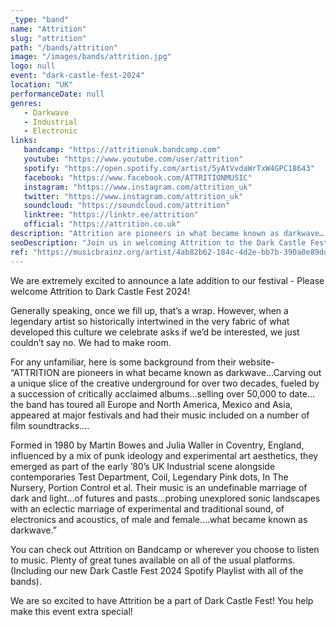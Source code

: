 ```yaml
---
_type: "band"
name: "Attrition"
slug: "attrition"
path: "/bands/attrition"
image: "/images/bands/attrition.jpg"
logo: null
event: "dark-castle-fest-2024"
location: "UK"
performanceDate: null
genres:
   - Darkwave
   - Industrial
   - Electronic
links:
   bandcamp: "https://attritionuk.bandcamp.com"
   youtube: "https://www.youtube.com/user/attrition"
   spotify: "https://open.spotify.com/artist/5yAtVvdaWrTxW4GPC18643"
   facebook: "https://www.facebook.com/ATTRITIONMUSIC"
   instagram: "https://www.instagram.com/attrition_uk"
   twitter: "https://www.instagram.com/attrition_uk"
   soundcloud: "https://soundcloud.com/attrition"
   linktree: "https://linktr.ee/attrition"
   official: "https://attrition.co.uk"
description: "Attrition are pioneers in what became known as darkwave… Carving out a unique slice of the creative underground for over two decades, fueled by a succession of critically acclaimed albums… selling over 50,000 to date… the band has toured all Europe and North America, Mexico and Asia, appeared at major festivals and had their music included on a number of film soundtracks."
seoDescription: "Join us in welcoming Attrition to the Dark Castle Fest 2024 lineup! A pioneering force in darkwave music since 1980."
ref: "https://musicbrainz.org/artist/4ab82b62-184c-4d2e-bb7b-390a0e89dde7"
---
```


We are extremely excited to announce a late addition to our festival -
Please welcome Attrition to Dark Castle Fest 2024!

Generally speaking, once we fill up, that’s a wrap. However, when a legendary artist so historically intertwined in the very fabric of what developed this culture we celebrate asks if we’d be interested, we just couldn’t say no. We had to make room.

For any unfamiliar, here is some background from their website-
“ATTRITION are pioneers in what became known as darkwave…Carving out a unique slice of the creative underground for over two decades, fueled by a succession of critically acclaimed albums…selling over 50,000 to date…the band has toured all Europe and North America, Mexico and Asia, appeared at major festivals and had their music included on a number of film soundtracks….

Formed in 1980 by Martin Bowes and Julia Waller in Coventry, England, influenced by a mix of punk ideology and experimental art aesthetics, they emerged as part of the early ’80’s UK Industrial scene alongside contemporaries Test Department, Coil, Legendary Pink dots, In The Nursery, Portion Control et al.
Their music is an undefinable marriage of dark and light…of futures and pasts…probing unexplored sonic landscapes with an eclectic marriage of experimental and traditional sound, of electronics and acoustics, of male and female….what became known as darkwave.”

You can check out Attrition on Bandcamp or wherever you choose to listen to music. Plenty of great tunes available on all of the usual platforms.
(Including our new Dark Castle Fest 2024 Spotify Playlist with all of the bands).

We are so excited to have Attrition be a part of Dark Castle Fest! You help make this event extra special!
